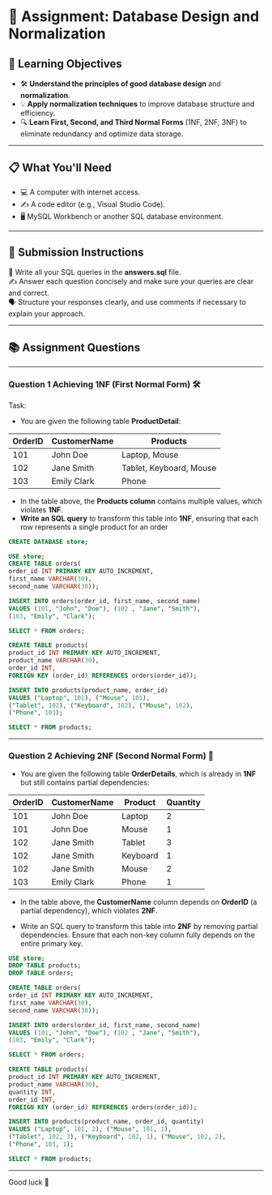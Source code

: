 # 📝 Assignment: Database Design and Normalization

## 🎯 **Learning Objectives**
* 🛠️ **Understand the principles of good database design** and **normalization**.
* 💡 **Apply normalization techniques** to improve database structure and efficiency.
* 🔍 **Learn First, Second, and Third Normal Forms** (1NF, 2NF, 3NF) to eliminate redundancy and optimize data storage.

---

## 📋 **What You'll Need**
* 💻 A computer with internet access.
* ✍️ A code editor (e.g., Visual Studio Code).
* 🖥️ MySQL Workbench or another SQL database environment.

---


## 📝 Submission Instructions  
📂 Write all your SQL queries in the **answers.sql** file.  
✍️ Answer each question concisely and make sure your queries are clear and correct.  
🗣️ Structure your responses clearly, and use comments if necessary to explain your approach.

--- 

## 📚 Assignment Questions

---

### Question 1 Achieving 1NF (First Normal Form) 🛠️
Task:
- You are given the following table **ProductDetail**:

| OrderID | CustomerName  | Products                        |
|---------|---------------|---------------------------------|
| 101     | John Doe      | Laptop, Mouse                   |
| 102     | Jane Smith    | Tablet, Keyboard, Mouse         |
| 103     | Emily Clark   | Phone                           |


- In the table above, the **Products column** contains multiple values, which violates **1NF**.
- **Write an SQL query** to transform this table into **1NF**, ensuring that each row represents a single product for an order
```sql
CREATE DATABASE store;

USE store;
CREATE TABLE orders(
order_id INT PRIMARY KEY AUTO_INCREMENT,
first_name VARCHAR(30),
second_name VARCHAR(30));

INSERT INTO orders(order_id, first_name, second_name) 
VALUES (101, "John", "Doe"), (102 , "Jane", "Smith"),
(103, "Emily", "Clark");

SELECT * FROM orders;

CREATE TABLE products(
product_id INT PRIMARY KEY AUTO_INCREMENT,
product_name VARCHAR(30),
order_id INT,
FOREIGN KEY (order_id) REFERENCES orders(order_id));

INSERT INTO products(product_name, order_id) 
VALUES ("Laptop", 101), ("Mouse", 101),
("Tablet", 102), ("Keyboard", 102), ("Mouse", 102),
("Phone", 103);

SELECT * FROM products;
```
--- 

### Question 2 Achieving 2NF (Second Normal Form) 🧩

- You are given the following table **OrderDetails**, which is already in **1NF** but still contains partial dependencies:

| OrderID | CustomerName  | Product      | Quantity |
|---------|---------------|--------------|----------|
| 101     | John Doe      | Laptop       | 2        |
| 101     | John Doe      | Mouse        | 1        |
| 102     | Jane Smith    | Tablet       | 3        |
| 102     | Jane Smith    | Keyboard     | 1        |
| 102     | Jane Smith    | Mouse        | 2        |
| 103     | Emily Clark   | Phone        | 1        |

- In the table above, the **CustomerName** column depends on **OrderID** (a partial dependency), which violates **2NF**. 

- Write an SQL query to transform this table into **2NF** by removing partial dependencies. Ensure that each non-key column fully depends on the entire primary key.
```sql
USE store;
DROP TABLE products;
DROP TABLE orders;

CREATE TABLE orders(
order_id INT PRIMARY KEY AUTO_INCREMENT,
first_name VARCHAR(30),
second_name VARCHAR(30));

INSERT INTO orders(order_id, first_name, second_name) 
VALUES (101, "John", "Doe"), (102 , "Jane", "Smith"),
(103, "Emily", "Clark");

SELECT * FROM orders;

CREATE TABLE products(
product_id INT PRIMARY KEY AUTO_INCREMENT,
product_name VARCHAR(30),
quantity INT,
order_id INT,
FOREIGN KEY (order_id) REFERENCES orders(order_id));

INSERT INTO products(product_name, order_id, quantity) 
VALUES ("Laptop", 101, 2), ("Mouse", 101, 1),
("Tablet", 102, 3), ("Keyboard", 102, 1), ("Mouse", 102, 2),
("Phone", 103, 1);

SELECT * FROM products;
```
---
Good luck 🚀
